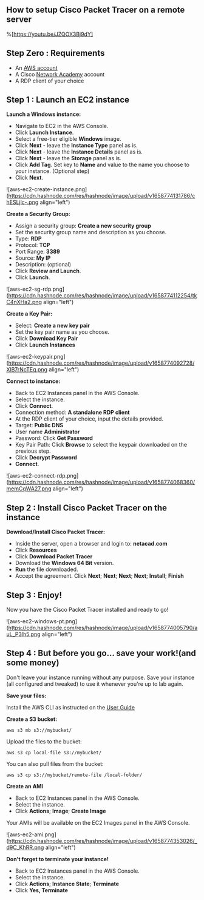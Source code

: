## How to setup Cisco Packet Tracer on a remote server

%[https://youtu.be/JZQOX3Bj9dY]

Step Zero : Requirements
------------------------

*   An [AWS account](https://aws.amazon.com/getting-started/)
*   A Cisco [Network Academy](http://netacad.com) account
*   A RDP client of your choice

Step 1 : Launch an EC2 instance
-------------------------------

**Launch a Windows instance:**
- Navigate to EC2 in the AWS Console.
- Click **Launch Instance**.
- Select a free-tier eligible **Windows** image.
- Click **Next** - leave the **Instance Type** panel as is.
- Click **Next** - leave the **Instance Details** panel as is.
- Click **Next** - leave the **Storage** panel as is.
- Click **Add Tag**. Set key to **Name** and value to the name you choose to your instance. (Optional step)
- Click **Next**.

![aws-ec2-create-instance.png](https://cdn.hashnode.com/res/hashnode/image/upload/v1658774131786/chESLjlc-.png align="left")

**Create a Security Group:**
- Assign a security group: **Create a new security group**
- Set the security group name and description as you choose.
- Type: **RDP**
- Protocol: **TCP**
- Port Range: **3389**
- Source: **My IP**
- Description: (optional)
- Click **Review and Launch**.
- Click **Launch**.

![aws-ec2-sg-rdp.png](https://cdn.hashnode.com/res/hashnode/image/upload/v1658774112254/tkC4nXHa2.png align="left")

**Create a Key Pair:**
- Select: **Create a new key pair**
- Set the key pair name as you choose.
- Click **Download Key Pair**
- Click **Launch Instances**

![aws-ec2-keypair.png](https://cdn.hashnode.com/res/hashnode/image/upload/v1658774092728/XlB7rNcTEq.png align="left")

**Connect to instance:**
- Back to EC2 Instances panel in the AWS Console.
- Select the instance.
- Click **Connect**.
- Connection method: **A standalone RDP client**
- At the RDP client of your choice, input the details provided.
- Target: **Public DNS**
- User name **Administrator**
- Password: Click **Get Password**
- Key Pair Path: Click **Browse** to select the keypair downloaded on the previous step.
- Click **Decrypt Password**
- **Connect**.

![aws-ec2-connect-rdp.png](https://cdn.hashnode.com/res/hashnode/image/upload/v1658774068360/memCqWA27.png align="left")

Step 2 : Install Cisco Packet Tracer on the instance
----------------------------------------------------

**Download/Install Cisco Packet Tracer:**
- Inside the server, open a browser and login to: **netacad.com**
- Click **Resources**
- Click **Download Packet Tracer**
- Download the **Windows 64 Bit** version.
- **Run** the file downloaded.
- Accept the agreement. Click **Next**; **Next**; **Next**; **Next**; **Install**; **Finish**

Step 3 : Enjoy!
---------------

Now you have the Cisco Packet Tracer installed and ready to go!

![aws-ec2-windows-pt.png](https://cdn.hashnode.com/res/hashnode/image/upload/v1658774005790/auL_P3lh5.png align="left")

Step 4 : But before you go... save your work!(and some money)
-------------------------------------------------------------

Don't leave your instance running without any purpose. Save your instance (all configured and tweaked) to use it whenever you're up to lab again.

**Save your files:**

Install the AWS CLI as instructed on the [User Guide](https://docs.aws.amazon.com/cli/latest/userguide/install-cliv2-windows.html)

**Create a S3 bucket:**

```
aws s3 mb s3://mybucket/
```

Upload the files to the bucket:

```
aws s3 cp local-file s3://mybucket/
```

You can also pull files from the bucket:

```
aws s3 cp s3://mybucket/remote-file /local-folder/
```

**Create an AMI**
- Back to EC2 Instances panel in the AWS Console.
- Select the instance.
- Click **Actions**; **Image**; **Create Image**

Your AMIs will be available on the EC2 Images panel in the AWS Console.

![aws-ec2-ami.png](https://cdn.hashnode.com/res/hashnode/image/upload/v1658774353026/_d9C_KhRR.png align="left")

**Don't forget to terminate your instance!**

- Back to EC2 Instances panel in the AWS Console.
- Select the instance.
- Click **Actions**; **Instance State**; **Terminate**
- Click **Yes, Terminate**
